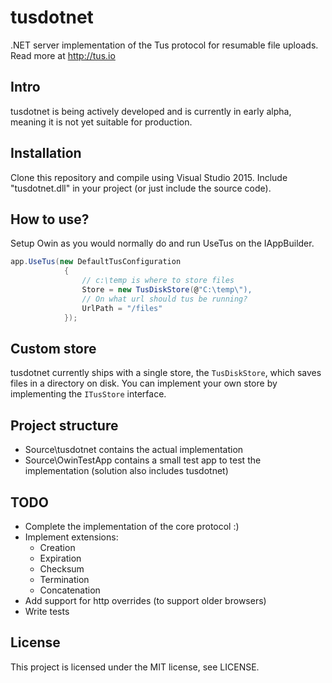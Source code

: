 
# tusdotnet
.NET server implementation of the Tus protocol for resumable file uploads. Read more at http://tus.io


## Intro
tusdotnet is being actively developed and is currently in early alpha, meaning it is not yet suitable for production. 

## Installation

Clone this repository and compile using Visual Studio 2015. Include "tusdotnet.dll" in your project (or just include the source code).

## How to use? 

Setup Owin as you would normally do and run UseTus on the IAppBuilder.

```csharp
app.UseTus(new DefaultTusConfiguration
			{
            	// c:\temp is where to store files
				Store = new TusDiskStore(@"C:\temp\"),
                // On what url should tus be running?
				UrlPath = "/files"
			});
  ```

## Custom store
tusdotnet currently ships with a single store, the `TusDiskStore`, which saves files in a directory on disk. You can implement your own store by implementing the `ITusStore` interface.

## Project structure

* Source\tusdotnet contains the actual implementation 
* Source\OwinTestApp contains a small test app to test the implementation (solution also includes tusdotnet)

## TODO
* Complete the implementation of the core protocol :) 
* Implement extensions:
  * Creation
  * Expiration
  * Checksum
  * Termination
  * Concatenation 
 * Add support for http overrides (to support older browsers)
 * Write tests

## License
This project is licensed under the MIT license, see LICENSE.
